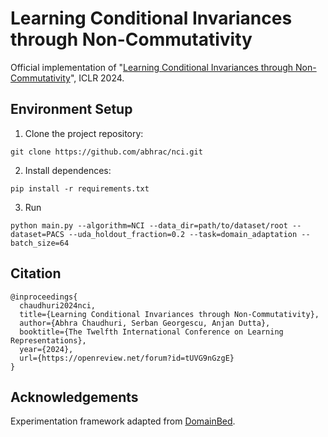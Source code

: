 # Learning Conditional Invariances through Non-Commutativity
Official implementation of "[Learning Conditional Invariances through Non-Commutativity](https://openreview.net/forum?id=tUVG9nGzgE&noteId=2XWklnrtBv)", ICLR 2024.

## Environment Setup

1. Clone the project repository:
```shell
git clone https://github.com/abhrac/nci.git
``` 
2. Install dependences:
```shell
pip install -r requirements.txt
```
3. Run
```shell
python main.py --algorithm=NCI --data_dir=path/to/dataset/root --dataset=PACS --uda_holdout_fraction=0.2 --task=domain_adaptation --batch_size=64
```

## Citation
```
@inproceedings{
  chaudhuri2024nci,
  title={Learning Conditional Invariances through Non-Commutativity},
  author={Abhra Chaudhuri, Serban Georgescu, Anjan Dutta},
  booktitle={The Twelfth International Conference on Learning Representations},
  year={2024},
  url={https://openreview.net/forum?id=tUVG9nGzgE}
}
```

## Acknowledgements
Experimentation framework adapted from [DomainBed](https://github.com/facebookresearch/DomainBed).
